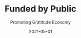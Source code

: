 ---
title: Funded by Public
subtitle: Promoting Gratitude Economy
layout: default
modal-id: 3
date: 2021-05-01
img: support.png
thumbnail: support-thumbnail.png
alt: image-alt
description: yyy
github-link: https://github.com/SmartLoan

---